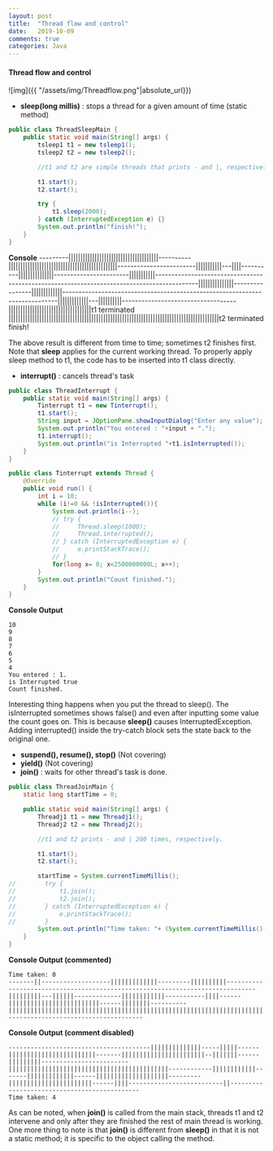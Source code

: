 ```yaml
---
layout: post
title:  "Thread flow and control"
date:   2019-10-09
comments: true
categories: Java
---
```


#### Thread flow and control


 ![img]({{ "/assets/img/Threadflow.png"|absolute_url}})

- **sleep(long millis)** : stops a thread for a given amount of time (static method)
```java
public class ThreadSleepMain {
    public static void main(String[] args) {
        tsleep1 t1 = new tsleep1(); 
        tsleep2 t2 = new tsleep2();

        //t1 and t2 are simple threads that prints - and |, respectively

        t1.start();
        t2.start();

        try {
            t1.sleep(2000);
        } catch (InterruptedException e) {}
        System.out.println("finish!");
    }
}
```
**Console**
---------||||||||||||||||||||||||||||||||||||||----------||||||||||||||||||||||||||||||||||||||||||||||------------------------|||||||||||---||||----------|||||||||||||||-----------------------|||||||||||-------------------------------------------------------------------------------------------|||||||||||||||----------------|||||||||||||----------------------------------------------------------------------------|||||||||||||---||||||||||-----------------------------------|||||||||||||||||||||||||||||||||||t1 terminated
|||||||||||||||||||||||||||||||||||||||||||||||||||||||||||||||||||||||||||||||||||||||||t2 terminated
finish!

The above result is different from time to time; sometimes t2 finishes first. Note that **sleep** applies for the current working thread. To properly apply sleep method to t1, the code has to be inserted into t1 class directly.

- **interrupt()** : cancels thread's task

```java
public class ThreadInterrupt {
    public static void main(String[] args) {
        Tinterrupt t1 = new Tinterrupt();
        t1.start();
        String input = JOptionPane.showInputDialog("Enter any value");
        System.out.println("You entered : "+input + ".");
        t1.interrupt();
        System.out.println("is Interrupted "+t1.isInterrupted());
    }
}

public class Tinterrupt extends Thread {
    @Override
    public void run() {
        int i = 10;
        while (i!=0 && !isInterrupted()){
            System.out.println(i--);
            // try {
            //     Thread.sleep(1000);
            //     Thread.interrupted();
            // } catch (InterruptedException e) {
            //     e.printStackTrace();
            // }
            for(long x= 0; x<2500000000L; x++);
        }
        System.out.println("Count finished.");
    }
}
```
**Console Output**
```console
10
9
8
7
6
5
4
You entered : 1.
is Interrupted true
Count finished.
```
Interesting thing happens when you put the thread to sleep(). The isInterrupted sometimes shows false() and even after inputting some value the count goes on. This is because **sleep()** causes InterruptedException. Adding interrupted() inside the try-catch block sets the state back to the original one.


- **suspend(), resume(), stop()** (Not covering)
- **yield()** (Not covering)
- **join()** : waits for other thread's task is done.

```java
public class ThreadJoinMain {
    static long startTime = 0;

    public static void main(String[] args) {
        Threadj1 t1 = new Threadj1();
        Threadj2 t2 = new Threadj2();

        //t1 and t2 prints - and | 200 times, respectively.

        t1.start();
        t2.start();

        startTime = System.currentTimeMillis();
//        try {
//            t1.join();
//            t2.join();
//        } catch (InterruptedException e) {
//            e.printStackTrace();
//        }
        System.out.println("Time taken: "+ (System.currentTimeMillis()-startTime));
    }
}
```

**Console Output (commented)**
```console
Time taken: 0
-------||-------------------|||||||||||||---------||||||||||------------------------------------------------------------------------------|||||||||---||||||-------------||||||||||||-----------||||------|||||||||||||||||||||||||------||||||||----------|||||||||||||||||||||||||||||||||||||||||||||||||||||||||||||||||||||||||||||||||||||||||||||||||||||||||||||||--------------------------------------

```

**Console Output (comment disabled)**
```console
---------------------------------------||||||||||||||-----|||||------||||||||||||||||||||||||-------|||||||||||||||||||||||--|||||||------|||||||||------------------------||||||||||||||||||||||||||||||||||||||||||||------------||||||||||||-------|||||||||||||------||||||||||||||||||||---------|||||||||||||||||||||||------||||--------------------------||---------------------------------------------
Time taken: 4

```
As can be noted, when **join()** is called from the main stack, threads t1 and t2 intervene and only after they are finished the rest of main thread is working.
One more thing to note is that **join()** is different from **sleep()** in that it is not a static method; it is specific to the object calling the method.